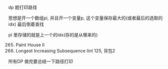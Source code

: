 dp 题打印路径

思想是开一个数组pi, 并且开一个变量p, 这个变量保存最大的(或者最后的选取的idx)
最后倒着查找

pi 里存储的就是上一个的idx(存的是从哪来的)


265. Paint House II
300. Longest Increasing Subsequence
lint 125, 背包2

所有DP  做完要总结一下路径打印

